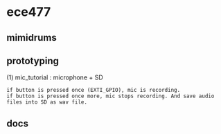 # ece477

## mimidrums

## prototyping
(1) mic_tutorial : microphone + SD

    if button is pressed once (EXTI_GPIO), mic is recording.
    if button is pressed once more, mic stops recording. And save audio files into SD as wav file.

## docs
